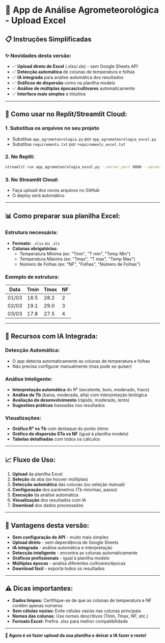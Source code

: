 # 🌱 App de Análise Agrometeorológica - Upload Excel

## 📋 Instruções Simplificadas

### ✨ **Novidades desta versão:**
- ✅ **Upload direto de Excel** (.xlsx/.xls) - sem Google Sheets API
- ✅ **Detecção automática** de colunas de temperatura e folhas
- ✅ **IA integrada** para análise automática dos resultados
- ✅ **Gráficos de dispersão** como na planilha modelo
- ✅ **Análise de múltiplas épocas/cultivares** automaticamente
- ✅ **Interface mais simples** e intuitiva

---

## 🚀 **Como usar no Replit/Streamlit Cloud:**

### 1. **Substitua os arquivos no seu projeto**
- Substitua `app_agrometeorologia.py` por `app_agrometeorologia_excel.py`
- Substitua `requirements.txt` por `requirements_excel.txt`

### 2. **No Replit:**
```bash
streamlit run app_agrometeorologia_excel.py --server.port 8080 --server.address 0.0.0.0
```

### 3. **No Streamlit Cloud:**
- Faça upload dos novos arquivos no GitHub
- O deploy será automático

---

## 📊 **Como preparar sua planilha Excel:**

### **Estrutura necessária:**
- **Formato:** `.xlsx` ou `.xls`
- **Colunas obrigatórias:**
  - Temperatura Mínima (ex: "Tmin", "T min", "Temp Min")
  - Temperatura Máxima (ex: "Tmax", "T max", "Temp Max") 
  - Número de Folhas (ex: "NF", "Folhas", "Número de Folhas")

### **Exemplo de estrutura:**
| Data | Tmin | Tmax | NF |
|------|------|------|----|
| 01/03 | 18.5 | 28.2 | 2 |
| 02/03 | 19.1 | 29.0 | 3 |
| 03/03 | 17.8 | 27.5 | 4 |

---

## 🤖 **Recursos com IA Integrada:**

### **Detecção Automática:**
- O app detecta automaticamente as colunas de temperatura e folhas
- Não precisa configurar manualmente (mas pode se quiser)

### **Análise Inteligente:**
- **Interpretação automática** do R² (excelente, bom, moderado, fraco)
- **Análise da Tb** (baixa, moderada, alta) com interpretação biológica
- **Avaliação do desenvolvimento** (rápido, moderado, lento)
- **Sugestões práticas** baseadas nos resultados

### **Visualizações:**
- **Gráfico R² vs Tb** com destaque do ponto ótimo
- **Gráfico de dispersão STa vs NF** (igual à planilha modelo)
- **Tabelas detalhadas** com todos os cálculos

---

## 📈 **Fluxo de Uso:**

1. **Upload** da planilha Excel
2. **Seleção** da aba (se houver múltiplas)
3. **Detecção automática** das colunas (ou seleção manual)
4. **Configuração** dos parâmetros (Tb min/max, passo)
5. **Execução** da análise automática
6. **Visualização** dos resultados com IA
7. **Download** dos dados processados

---

## 🎯 **Vantagens desta versão:**

- **Sem configuração de API** - muito mais simples
- **Upload direto** - sem dependência de Google Sheets
- **IA integrada** - análise automática e interpretação
- **Detecção inteligente** - encontra as colunas automaticamente
- **Gráficos profissionais** - igual à planilha modelo
- **Múltiplas épocas** - analisa diferentes cultivares/épocas
- **Download fácil** - exporta todos os resultados

---

## ⚠️ **Dicas importantes:**

- **Dados limpos:** Certifique-se de que as colunas de temperatura e NF contêm apenas números
- **Sem células vazias:** Evite células vazias nas colunas principais
- **Nomes das colunas:** Use nomes descritivos (Tmin, Tmax, NF, etc.)
- **Formato Excel:** Prefira .xlsx para melhor compatibilidade

---

**🎉 Agora é só fazer upload da sua planilha e deixar a IA fazer o resto!**
